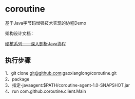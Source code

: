 # coroutine
基于Java字节码增强技术实现的协程Demo

架构设计文档：

[硬核系列——深入剖析Java协程](https://xie.infoq.cn/article/cef6d2931a54f85142d863db7)

## 执行步骤
1、git clone git@github.com:gaoxianglong/coroutine.git<br>
2、package<br>
3、指定-javaagent:$PATH/coroutine-agent-1.0-SNAPSHOT.jar<br>
4、run com.github.coroutine.client.Main
